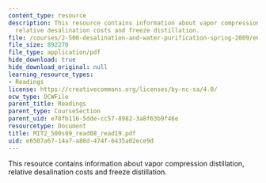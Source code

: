 ```yaml
---
content_type: resource
description: This resource contains information about vapor compression distillation,
  relative desalination costs and freeze distillation.
file: /courses/2-500-desalination-and-water-purification-spring-2009/e6507a6714a7a88d474f6435a02ece9d_MIT2_500s09_read08_read19.pdf
file_size: 892270
file_type: application/pdf
hide_download: true
hide_download_original: null
learning_resource_types:
- Readings
license: https://creativecommons.org/licenses/by-nc-sa/4.0/
ocw_type: OCWFile
parent_title: Readings
parent_type: CourseSection
parent_uid: e78fb116-5dde-cc57-8982-3a8f63b9f46e
resourcetype: Document
title: MIT2_500s09_read08_read19.pdf
uid: e6507a67-14a7-a88d-474f-6435a02ece9d
---
```

This resource contains information about vapor compression distillation, relative desalination costs and freeze distillation.